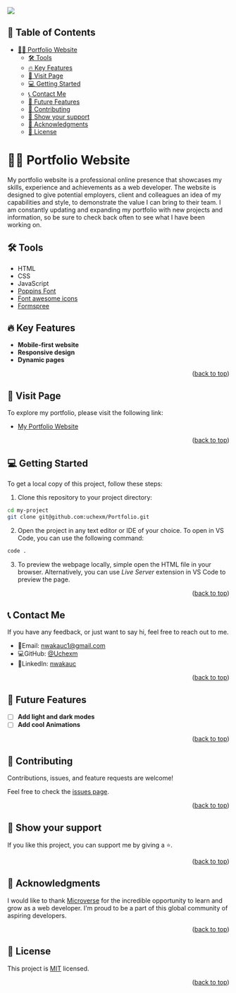 ![](https://img.shields.io/badge/Microverse-blueviolet)
## 📑 Table of Contents
- [👨‍🚀 Portfolio Website ](#-portfolio-website-)
  - [🛠 Tools ](#-tools-)
  - [🔥 Key Features ](#-key-features-)
  - [🚀 Visit Page ](#-visit-page-)
  - [💻 Getting Started ](#-getting-started-)
  - [📞 Contact Me ](#-contact-me-)
  - [🔭 Future Features ](#-future-features-)
  - [🤝 Contributing ](#-contributing-)
  - [💖 Show your support ](#-show-your-support-)
  - [🙏 Acknowledgments ](#-acknowledgments-)
  - [📜 License ](#-license-)

# 👨‍🚀 Portfolio Website <a name="about-project"></a>

My portfolio website is a professional online presence that showcases my skills, experience and achievements as a web developer. The website is designed to give potential employers, client and colleagues an idea of my capabilities and style, to demonstrate the value I can bring to their team.
I am constantly updating and expanding my portfolio with new projects and information, so be sure to check back often to see what I have been working on. 

## 🛠 Tools <a name="tech-stack"></a>

- HTML
- CSS
- JavaScript
- [Poppins Font](https://fonts.google.com/specimen/Poppins)
- [Font awesome icons](https://fontawesome.com/)
- [Formspree](https://formspree.io/)

## 🔥 Key Features <a name="key-features"></a>

- **Mobile-first website**
- **Responsive design**
- **Dynamic pages**

<p align="right">(<a href="#readme-top">back to top</a>)</p>

## 🚀 Visit Page <a name="live-demo"></a>

To explore my portfolio, please visit the following link:
- [My Portfolio Website](https://uchexm.github.io/Portfolio/)

<p align="right">(<a href="#readme-top">back to top</a>)</p>

## 💻 Getting Started <a name="getting-started"></a>

To get a local copy of this project, follow these steps:

1. Clone this repository to your project directory: 
```bash
cd my-project
git clone git@github.com:uchexm/Portfolio.git
```
2. Open the project in any text editor or IDE of your choice. To open in VS Code, you can use the following command:
```bash
code . 
``` 
3. To preview the webpage locally, simple open the HTML file in your browser. Alternatively, you can use *Live Server* extension in VS Code to preview the page.

<p align="right">(<a href="#readme-top">back to top</a>)</p>

## 📞 Contact Me <a name="authors"></a>

If you have any feedback, or just want to say hi, feel free to reach out to me.

- 📧Email: nwakauc1@gmail.com
- 💻GitHub: [@Uchexm](https://github.com/uchexm)
- 💼LinkedIn: [nwakauc](https://www.linkedin.com/in/nwakauc)

<p align="right">(<a href="#readme-top">back to top</a>)</p>

## 🔭 Future Features <a name="future-features"></a>

- [ ] **Add light and dark modes**
- [ ] **Add cool Animations**

<p align="right">(<a href="#readme-top">back to top</a>)</p>

## 🤝 Contributing <a name="contributing"></a>

Contributions, issues, and feature requests are welcome!

Feel free to check the [issues page](https://github.com/uchexm/Portfolio).

<p align="right">(<a href="#readme-top">back to top</a>)</p>

## 💖 Show your support <a name="support"></a>

If you like this project, you can support me by giving a ⭐.

<p align="right">(<a href="#readme-top">back to top</a>)</p>

## 🙏 Acknowledgments <a name="acknowledgements"></a>

I would like to thank [Microverse](https://www.microverse.org/) for the incredible opportunity to learn and grow as a web developer. I'm proud to be a part of this global community of aspiring developers.

<p align="right">(<a href="#readme-top">back to top</a>)</p>

## 📜 License <a name="license"></a>

This project is [MIT](./LICENSE) licensed.

<p align="right">(<a href="#readme-top">back to top</a>)</p>
